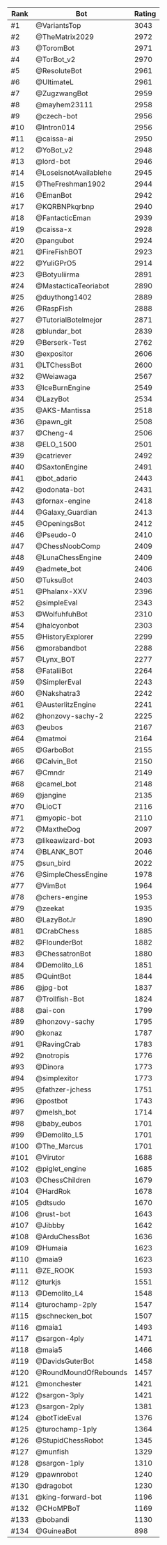 Rank|Bot|Rating
---|---|---
#1|@VariantsTop|3043
#2|@TheMatrix2029|2972
#3|@ToromBot|2971
#4|@TorBot_v2|2970
#5|@ResoluteBot|2961
#6|@UltimateL|2961
#7|@ZugzwangBot|2959
#8|@mayhem23111|2958
#9|@czech-bot|2956
#10|@Intron014|2956
#11|@caissa-ai|2950
#12|@YoBot_v2|2948
#13|@lord-bot|2946
#14|@LoseisnotAvailablehe|2945
#15|@TheFreshman1902|2944
#16|@EmanBot|2942
#17|@KQRBNPkqrbnp|2940
#18|@FantacticEman|2939
#19|@caissa-x|2928
#20|@pangubot|2924
#21|@FireFishBOT|2923
#22|@YuliGPrO5|2914
#23|@Botyuliirma|2891
#24|@MastacticaTeoriabot|2890
#25|@duythong1402|2889
#26|@RaspFish|2888
#27|@TutorialBotelmejor|2871
#28|@blundar_bot|2839
#29|@Berserk-Test|2762
#30|@expositor|2606
#31|@LTChessBot|2600
#32|@Weiawaga|2567
#33|@IceBurnEngine|2549
#34|@LazyBot|2534
#35|@AKS-Mantissa|2518
#36|@pawn_git|2508
#37|@Cheng-4|2506
#38|@ELO_1500|2501
#39|@catriever|2492
#40|@SaxtonEngine|2491
#41|@bot_adario|2443
#42|@odonata-bot|2431
#43|@fornax-engine|2418
#44|@Galaxy_Guardian|2413
#45|@OpeningsBot|2412
#46|@Pseudo-0|2410
#47|@ChessNoobComp|2409
#48|@LunaChessEngine|2409
#49|@admete_bot|2406
#50|@TuksuBot|2403
#51|@Phalanx-XXV|2396
#52|@simpleEval|2343
#53|@WolfuhfuhBot|2310
#54|@halcyonbot|2303
#55|@HistoryExplorer|2299
#56|@morabandbot|2288
#57|@Lynx_BOT|2277
#58|@FataliiBot|2264
#59|@SimplerEval|2243
#60|@Nakshatra3|2242
#61|@AusterlitzEngine|2241
#62|@honzovy-sachy-2|2225
#63|@eubos|2167
#64|@matmoi|2164
#65|@GarboBot|2155
#66|@Calvin_Bot|2150
#67|@Cmndr|2149
#68|@camel_bot|2148
#69|@jangine|2135
#70|@LioCT|2116
#71|@myopic-bot|2110
#72|@MaxtheDog|2097
#73|@likeawizard-bot|2093
#74|@BLANK_BOT|2046
#75|@sun_bird|2022
#76|@SimpleChessEngine|1978
#77|@VimBot|1964
#78|@chers-engine|1953
#79|@zeekat|1935
#80|@LazyBotJr|1890
#81|@CrabChess|1885
#82|@FlounderBot|1882
#83|@ChessatronBot|1880
#84|@Demolito_L6|1851
#85|@QuintBot|1844
#86|@jpg-bot|1837
#87|@Trollfish-Bot|1824
#88|@ai-con|1799
#89|@honzovy-sachy|1795
#90|@konaz|1787
#91|@RavingCrab|1783
#92|@notropis|1776
#93|@Dinora|1773
#94|@simplexitor|1773
#95|@fathzer-jchess|1751
#96|@postbot|1743
#97|@melsh_bot|1714
#98|@baby_eubos|1701
#99|@Demolito_L5|1701
#100|@The_Marcus|1701
#101|@Virutor|1688
#102|@piglet_engine|1685
#103|@ChessChildren|1679
#104|@HardRok|1678
#105|@dtsudo|1670
#106|@rust-bot|1643
#107|@Jibbby|1642
#108|@ArduChessBot|1636
#109|@Humaia|1623
#110|@maia9|1623
#111|@ZE_ROOK|1593
#112|@turkjs|1551
#113|@Demolito_L4|1548
#114|@turochamp-2ply|1547
#115|@schnecken_bot|1507
#116|@maia1|1493
#117|@sargon-4ply|1471
#118|@maia5|1466
#119|@DavidsGuterBot|1458
#120|@RoundMoundOfRebounds|1457
#121|@monchester|1421
#122|@sargon-3ply|1421
#123|@sargon-2ply|1381
#124|@botTideEval|1376
#125|@turochamp-1ply|1364
#126|@StupidChessRobot|1345
#127|@munfish|1329
#128|@sargon-1ply|1310
#129|@pawnrobot|1240
#130|@dragobot|1230
#131|@king-forward-bot|1196
#132|@CHoMPBoT|1169
#133|@bobandi|1130
#134|@GuineaBot|898
